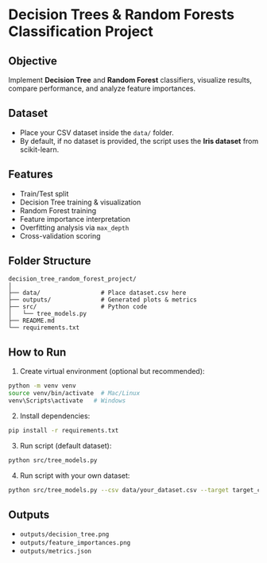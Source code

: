 # Decision Trees & Random Forests Classification Project

## Objective
Implement **Decision Tree** and **Random Forest** classifiers, visualize results, compare performance, and analyze feature importances.

## Dataset
- Place your CSV dataset inside the `data/` folder.
- By default, if no dataset is provided, the script uses the **Iris dataset** from scikit-learn.

## Features
- Train/Test split
- Decision Tree training & visualization
- Random Forest training
- Feature importance interpretation
- Overfitting analysis via `max_depth`
- Cross-validation scoring

## Folder Structure
```
decision_tree_random_forest_project/
│
├── data/                 # Place dataset.csv here
├── outputs/              # Generated plots & metrics
├── src/                  # Python code
│   └── tree_models.py
├── README.md
└── requirements.txt
```

## How to Run
1. Create virtual environment (optional but recommended):
```bash
python -m venv venv
source venv/bin/activate  # Mac/Linux
venv\Scripts\activate   # Windows
```

2. Install dependencies:
```bash
pip install -r requirements.txt
```

3. Run script (default dataset):
```bash
python src/tree_models.py
```

4. Run script with your own dataset:
```bash
python src/tree_models.py --csv data/your_dataset.csv --target target_column_name
```

## Outputs
- `outputs/decision_tree.png`
- `outputs/feature_importances.png`
- `outputs/metrics.json`